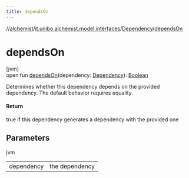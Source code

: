```yaml
---
title: dependsOn
---
```

//[alchemist](../../../index.html)/[it.unibo.alchemist.model.interfaces](../index.html)/[Dependency](index.html)/[dependsOn](depends-on.html)



# dependsOn



[jvm]\
open fun [dependsOn](depends-on.html)(dependency: [Dependency](index.html)): [Boolean](https://kotlinlang.org/api/latest/jvm/stdlib/kotlin/-boolean/index.html)



Determines whether this dependency depends on the provided dependency. The default behavior requires equality.



#### Return



true if this dependency generates a dependency with the provided one



## Parameters


jvm

| | |
|---|---|
| dependency | the dependency |




